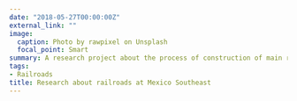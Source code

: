 ```yaml
---
date: "2018-05-27T00:00:00Z"
external_link: ""
image:
  caption: Photo by rawpixel on Unsplash
  focal_point: Smart
summary: A research project about the process of construction of main railroads at Veracruz: identify main actors, administrative, economical and political process.  
tags:
- Railroads
title: Research about railroads at Mexico Southeast 
---
```

